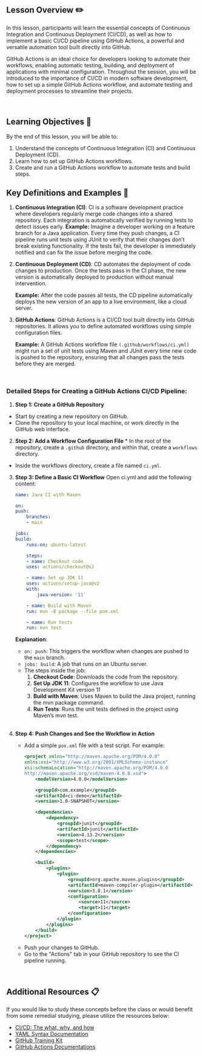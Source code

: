 ## Lesson Overview :pencil2:

In this lesson, participants will learn the essential concepts of Continuous Integration and Continuous Deployment (CI/CD), as well as how to implement a basic CI/CD pipeline using GitHub Actions, a powerful and versatile automation tool built directly into GitHub.

GitHub Actions is an ideal choice for developers looking to automate their workflows, enabling automatic testing, building, and deployment of applications with minimal configuration. Throughout the session, you will be introduced to the importance of CI/CD in modern software development, how to set up a simple GitHub Actions workflow, and automate testing and deployment processes to streamline their projects.

<br>

## Learning Objectives :notebook:

By the end of this lesson, you will be able to:

1. Understand the concepts of Continuous Integration (CI) and Continuous Deployment (CD).
2. Learn how to set up GitHub Actions workflows.
3. Create and run a GitHub Actions workflow to automate tests and build steps.


## Key Definitions and Examples :key:

1. **Continuous Integration (CI)**:
CI is a software development practice where developers regularly merge code changes into a shared repository. Each integration is automatically verified by running tests to detect issues early.
**Example:**
Imagine a developer working on a feature branch for a Java application. Every time they push changes, a CI pipeline runs unit tests using JUnit to verify that their changes don’t break existing functionality. If the tests fail, the developer is immediately notified and can fix the issue before merging the code.
2. **Continuous Deployment (CD)**:
    CD automates the deployment of code changes to production. Once the tests pass in the CI phase, the new version is automatically deployed to production without manual intervention.

    **Example:**
    After the code passes all tests, the CD pipeline automatically deploys the new version of an app to a live environment, like a cloud server.
3. **GitHub Actions**:
    GitHub Actions is a CI/CD tool built directly into GitHub repositories. It allows you to define automated workflows using simple configuration files.

    **Example:**
    A GitHub Actions workflow file ```(.github/workflows/ci.yml)``` might run a set of unit tests using Maven and JUnit every time new code is pushed to the repository, ensuring that all changes pass the tests before they are merged.
<br>

### Detailed Steps for Creating a GitHub Actions CI/CD Pipeline:

1. **Step 1: Create a GitHub Repository** 
* Start by creating a new repository on GitHub.
* Clone the repository to your local machine, or work directly in the GitHub web interface.
2. **Step 2: Add a Workflow Configuration File** * In the root of the repository, create a `.github` directory, and within that, create a `workflows` directory.
* Inside the workflows directory, create a file named `ci.yml`.
3. **Step 3: Define a Basic CI Workflow** 
Open ci.yml and add the following content:
    ```yaml
    name: Java CI with Maven

    on:
    push:
        branches:
        - main

    jobs:
    build:
        runs-on: ubuntu-latest

        steps:
        - name: Checkout code
        uses: actions/checkout@v2

        - name: Set up JDK 11
        uses: actions/setup-java@v2
        with:
            java-version: '11'

        - name: Build with Maven
        run: mvn -B package --file pom.xml

        - name: Run tests
        run: mvn test

    ```

    **Explanation**:

    * `on: push`: This triggers the workflow when changes are pushed to the ``main`` branch.
    * `jobs: build`: A job that runs on an Ubuntu server.
    * The steps inside the job:
        1. **Checkout Code**: Downloads the code from the repository.
        2. **Set Up JDK 11**: Configures the workflow to use Java Development Kit version 11
        3. **Build with Maven**: Uses Maven to build the Java project, running the mvn package command.
        4. **Run Tests**: Runs the unit tests defined in the project using Maven’s mvn test.
    <br/>

4. **Step 4: Push Changes and See the Workflow in Action** 
    * Add a simple ``pox.xml`` file with a test script. For example:
        ```xml
        <project xmlns="http://maven.apache.org/POM/4.0.0"
        xmlns:xsi="http://www.w3.org/2001/XMLSchema-instance"
        xsi:schemaLocation="http://maven.apache.org/POM/4.0.0
        http://maven.apache.org/xsd/maven-4.0.0.xsd">
            <modelVersion>4.0.0</modelVersion>

            <groupId>com.example</groupId>
            <artifactId>ci-demo</artifactId>
            <version>1.0-SNAPSHOT</version>

            <dependencies>
                <dependency>
                    <groupId>junit</groupId>
                    <artifactId>junit</artifactId>
                    <version>4.13.2</version>
                    <scope>test</scope>
                </dependency>
            </dependencies>

            <build>
                <plugins>
                    <plugin>
                        <groupId>org.apache.maven.plugins</groupId>
                        <artifactId>maven-compiler-plugin</artifactId>
                        <version>3.8.1</version>
                        <configuration>
                            <source>11</source>
                            <target>11</target>
                        </configuration>
                    </plugin>
                </plugins>
            </build>
        </project>
    
    * Push your changes to GitHub.
    * Go to the "Actions" tab in your GitHub repository to see the CI pipeline running.

<br>

## Additional Resources :clipboard: 

If you would like to study these concepts before the class or would benefit from some remedial studying, please utilize the resources below:

- [CI/CD: The what, why, and how](https://github.com/resources/articles/devops/ci-cd)
- [YAML Syntax Documentation](https://docs.ansible.com/ansible/latest/reference_appendices/YAMLSyntax.html)
- [GitHub Training Kit](https://flask.palletsprojects.com/en/3.0.x/tutorial/)
- [GitHub Actions Documentations](https://docs.github.com/en/actions)
